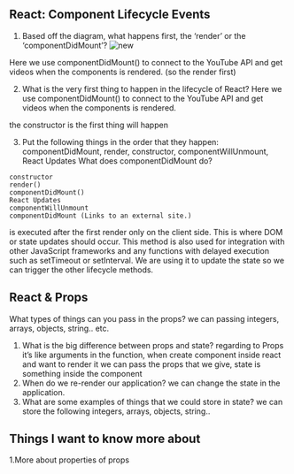 ## React: Component Lifecycle Events

1. Based off the diagram, what happens first, the ‘render’ or the ‘componentDidMount’?
   ![new](https://miro.medium.com/max/2800/0*0saPKFiTUk6W3FYp)

Here we use componentDidMount() to connect to the YouTube API and get videos when the components is rendered. (so the render first)

2. What is the very first thing to happen in the lifecycle of React?
   Here we use componentDidMount() to connect to the YouTube API and get videos when the components is rendered.

the constructor is the first thing will happen

3. Put the following things in the order that they happen: componentDidMount, render, constructor, componentWillUnmount, React Updates
   What does componentDidMount do?

```
constructor
render()
componentDidMount()
React Updates
componentWillUnmount
componentDidMount (Links to an external site.)
```

is executed after the first render only on the client side. This is where DOM or state updates should occur. This method is also used for integration with other JavaScript frameworks and any functions with delayed execution such as setTimeout or setInterval. We are using it to update the state so we can trigger the other lifecycle methods.

## React & Props

What types of things can you pass in the props?
we can passing integers, arrays, objects, string.. etc.

1. What is the big difference between props and state?
   regarding to Props it’s like arguments in the function, when create component inside react and want to render it we can pass the props that we give, state is something inside the component
2. When do we re-render our application?
   we can change the state in the application.
3. What are some examples of things that we could store in state?
   we can store the following
   integers, arrays, objects, string..

## Things I want to know more about

1.More about properties of props
